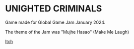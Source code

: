# UNIGHTED CRIMINALS

Game made for Global Game Jam January 2024. 

The theme of the Jam was "Mujhe Hasao" (Make Me Laugh)

[Itch](https://pyxwin.itch.io/unighted-criminals)
